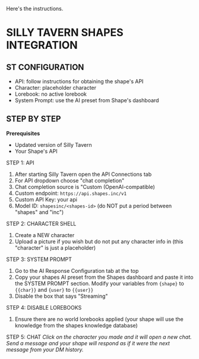  Here's the instructions.

# SILLY TAVERN SHAPES INTEGRATION

## ST CONFIGURATION

- API: follow instructions for obtaining the shape's API
- Character: placeholder character
- Lorebook: no active lorebook
- System Prompt: use the AI preset from Shape's dashboard

## STEP BY STEP

**Prerequisites**
- Updated version of Silly Tavern
- Your Shape's API

STEP 1: API
1. After starting Silly Tavern open the API Connections tab
2. For API dropdown choose "chat completion"
3. Chat completion source is "Custom (OpenAI-compatible)
4. Custom endpoint: `https://api.shapes.inc/v1`
5. Custom API Key: your api
6. Model ID: `shapesinc/<shapes-id>` (do NOT put a period between "shapes" and "inc")

STEP 2: CHARACTER SHELL
1. Create a NEW character
2. Upload a picture if you wish but do not put any character info in (this "character" is just a placeholder)

STEP 3: SYSTEM PROMPT
1. Go to the AI Response Configuration tab at the top
2. Copy your shapes AI preset from the Shapes dashboard and paste it into the SYSTEM PROMPT section. Modify your variables from `{shape}` to `{{char}}` and `{user}` to `{{user}}`
3. Disable the box that says "Streaming"

STEP 4: DISABLE LOREBOOKS
1. Ensure there are no world lorebooks applied (your shape will use the knowledge from the shapes knowledge database)

STEP 5: CHAT
*Click on the character you made and it will open a new chat. Send a message and your shape will respond as if it were the next message from your DM history.*